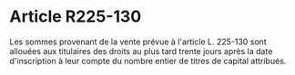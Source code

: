 # Article R225-130

Les sommes provenant de la vente prévue à l'article L. 225-130 sont allouées aux titulaires des droits au plus tard trente jours après la date d'inscription à leur compte du nombre entier de titres de capital attribués.